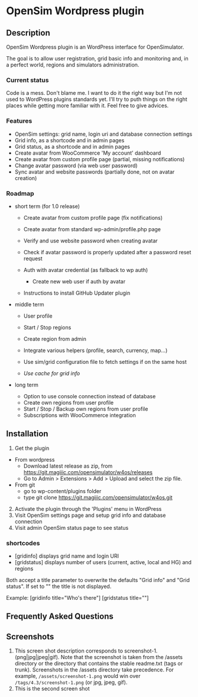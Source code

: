 # OpenSim Wordpress plugin

## Description

OpenSim Wordpress plugin is an WordPress interface for OpenSimulator.

The goal is to allow user registration, grid basic info and monitoring and, in
a perfect world, regions and simulators administration.

### Current status

Code is a mess. Don't blame me. I want to do it the right way but I'm not used to
WordPress plugins standards yet. I'll try to puth things on the right places
while getting more familiar with it. Feel free to give advices.

### Features

* OpenSim settings: grid name, login uri and database connection settings
* Grid info, as a shortcode and in admin pages
* Grid status, as a shortcode and in admin pages
* Create avatar from WooCommerce 'My account' dashboard
* Create avatar from custom profile page (partial, missing notifications)
* Change avatar password (via web user password)
* Sync avatar and website passwords (partially done, not on avatar creation)

### Roadmap

* short term (for 1.0 release)
  * Create avatar from custom profile page (fix notifications)
  * Create avatar from standard wp-admin/profile.php page
  * Verify and use website password when creating avatar

  * Check if avatar password is properly updated after a password reset request
  * Auth with avatar credential (as fallback to wp auth)
    * Create new web user if auth by avatar

  * Instructions to install GitHub Updater plugin

* middle term
  * User profile

  * Start / Stop regions
  * Create region from admin

  * Integrate various helpers (profile, search, currency, map...)
  * Use sim/grid configuration file to fetch settings if on the same host
  * *Use cache for grid info*

* long term
  * Option to use console connection instead of database
  * Create own regions from user profile
  * Start / Stop / Backup own regions from user profile
  * Subscriptions with WooCommerce integration

## Installation

1. Get the plugin
  * From wordpress
    * Download latest release as zip, from https://git.magiiic.com/opensimulator/w4os/releases
    * Go to Admin > Extensions > Add > Upload and select the zip file.
  * From git
    * go to wp-content/plugins folder
    * type
      git clone https://git.magiiic.com/opensimulator/w4os.git
2. Activate the plugin through the 'Plugins' menu in WordPress
3. Visit OpenSim settings page and setup grid info and database connection
4. Visit admin OpenSim status page to see status

### shortcodes

* [gridinfo] displays grid name and login URI
* [gridstatus] displays number of users (current, active, local and HG) and regions

Both accept a title parameter to overwrite the defaults "Grid info"
and "Grid status". If set to "" the title is not displayed.

Example:
    [gridinfo title="Who's there"]
    [gridstatus title=""]

## Frequently Asked Questions

## Screenshots

1. This screen shot description corresponds to screenshot-1.(png|jpg|jpeg|gif). Note that the screenshot is taken from
the /assets directory or the directory that contains the stable readme.txt (tags or trunk). Screenshots in the /assets
directory take precedence. For example, `/assets/screenshot-1.png` would win over `/tags/4.3/screenshot-1.png`
(or jpg, jpeg, gif).
2. This is the second screen shot
